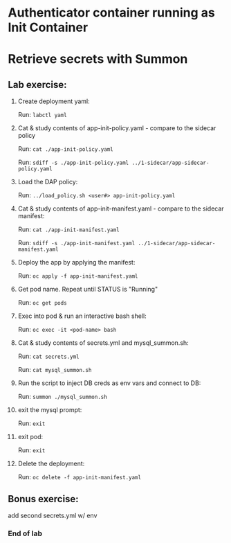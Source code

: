 # Authenticator container running as Init Container 
# Retrieve secrets with Summon

## Lab exercise:
1) Create deployment yaml:

   Run: ```labctl yaml```
2) Cat & study contents of app-init-policy.yaml - compare to the sidecar policy

   Run: ```cat ./app-init-policy.yaml```

   Run: ```sdiff -s ./app-init-policy.yaml ../1-sidecar/app-sidecar-policy.yaml```
3) Load the DAP policy:

   Run: ```../load_policy.sh <user#> app-init-policy.yaml```
4) Cat & study contents of app-init-manifest.yaml - compare to the sidecar manifest:

   Run: ```cat ./app-init-manifest.yaml```

   Run: ```sdiff -s ./app-init-manifest.yaml ../1-sidecar/app-sidecar-manifest.yaml```
5) Deploy the app by applying the manifest:

   Run: ```oc apply -f app-init-manifest.yaml```
6) Get pod name. Repeat until STATUS is "Running"

   Run: ```oc get pods```
7) Exec into pod & run an interactive bash shell:

   Run: ```oc exec -it <pod-name> bash```
8) Cat & study contents of secrets.yml and mysql_summon.sh:

   Run: ```cat secrets.yml```

   Run: ```cat mysql_summon.sh```

9) Run the script to inject DB creds as env vars and connect to DB:

    Run: ```summon ./mysql_summon.sh```
10) exit the mysql prompt:

    Run: ```exit```
11) exit pod:

    Run: ```exit```
12) Delete the deployment:

    Run: ```oc delete -f app-init-manifest.yaml```

## Bonus exercise:
add second secrets.yml w/ env

### End of lab
